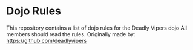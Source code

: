 Dojo Rules
==========

This repository contains a list of dojo rules for the Deadly Vipers dojo
All members should read the rules.
Originally made by: https://github.com/deadlyvipers
